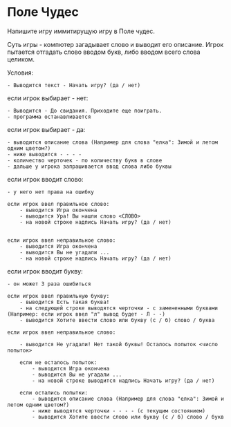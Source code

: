 # Поле Чудес

Напишите игру иммитирущую игру в Поле чудес.

Суть игры - компютер загадывает слово и выводит его описание. Игрок пытается отгадать слово вводом букв, либо вводом всего слова целиком.
    
Условия:

    - Выводится текст - Начать игру? (да / нет)
    
если игрок выбирает - нет:

    - Выводится - До свидания. Приходите еще поиграть.
    - программа останавливается
    
если игрок выбирает - да:

    - выводится описание слова (Например для слова "елка": Зимой и летом одним цветом?)
    - ниже выводится - - - - 
    - количество черточек - по количеству букв в слове
    - дальше у игрока запрашивается ввод слова либо буквы

если игрок вводит слово:

    - у него нет права на ошибку
    
    если игрок ввел правильное слово:
        - выводится Игра окончена
        - выводится Ура! Вы нашли слово <СЛОВО>
        - на новой строке надпись Начать игру? (да / нет)


    если игрок ввел неправильное слово:
        - выводится Игра окончена
        - выводится Вы не угадали ...
        - на новой строке надпись Начать игру? (да / нет)


если игрок вводит букву:

    - он может 3 раза ошибиться
    
    если игрок ввел правильную букву:
        - выводится Есть такая буква!
        - на следующей строке выводятся черточки - с замененными буквами (Например: если игрок ввел "л" вывод будет - Л - -)
        - выводится Хотите ввести слово или букву (с / б) слово / буква

    если игрок ввел неправильное слово:
        
        - выводится Не угадали! Нет такой буквы! Осталось попыток <число попыток>

        если не осталось попыток:
            - выводится Игра окончена
            - выводится Вы не угадали ...
            - на новой строке выводится надпись Начать игру? (да / нет)

        если остались попытки:
            - выводится описание слова (Например для слова "елка": Зимой и летом одним цветом?)
            - ниже выводятся черточки - - - - (с текущим состоянием)
            - выводится Хотите ввести слово или букву (с / б) слово / букв
